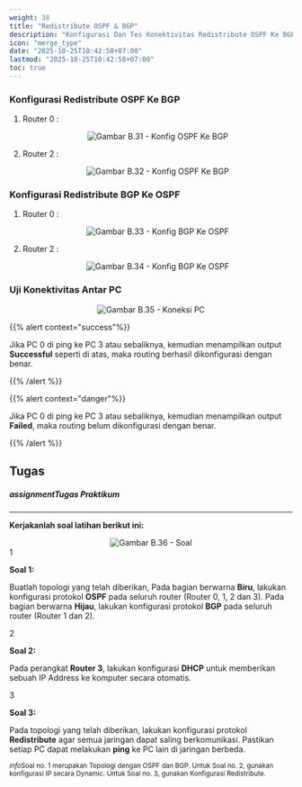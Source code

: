 ```yaml
---
weight: 38
title: "Redistribute OSPF & BGP"
description: "Konfigurasi Dan Tes Konektivitas Redistribute OSPF Ke BGP"
icon: "merge_type"
date: "2025-10-25T10:42:58+07:00"
lastmod: "2025-10-25T10:42:58+07:00"
toc: true
---
```


### Konfigurasi Redistribute OSPF Ke BGP

1.  Router 0 :
    <center>
    <img src="/images/babSix/b.31.PNG" alt="Gambar B.31 - Konfig OSPF Ke BGP" class="img-fluid mb-3 responsive-img">
    </center>

2.  Router 2 :
    <center>
    <img src="/images/babSix/b.32.PNG" alt="Gambar B.32 - Konfig OSPF Ke BGP" class="img-fluid mb-3 responsive-img">
    </center>

### Konfigurasi Redistribute BGP Ke OSPF

1.  Router 0 :
    <center>
    <img src="/images/babSix/b.33.PNG" alt="Gambar B.33 - Konfig BGP Ke OSPF" class="img-fluid mb-3 responsive-img">
    </center>

2.  Router 2 :
    <center>
    <img src="/images/babSix/b.34.PNG" alt="Gambar B.34 - Konfig BGP Ke OSPF" class="img-fluid mb-3 responsive-img">
    </center>

### Uji Konektivitas Antar PC

<center>
<img src="/images/babSix/b.35.PNG" alt="Gambar B.35 - Koneksi PC" class="img-fluid mb-3 responsive-img">
</center>

{{% alert context="success"%}}

Jika PC 0 di ping ke PC 3 atau sebaliknya, kemudian menampilkan output <strong>Successful</strong> seperti di atas, maka routing berhasil dikonfigurasi dengan benar.

{{% /alert %}}

{{% alert context="danger"%}}

Jika PC 0 di ping ke PC 3 atau sebaliknya, kemudian menampilkan output <strong>Failed</strong>, maka routing belum dikonfigurasi dengan benar.

{{% /alert %}}

## Tugas

<div class="alert alert-info" role="alert">
<h5 class="alert-heading"><i class="material-icons align-middle me-2">assignment</i>Tugas Praktikum</h5>
<hr>
<p class="mb-3"><strong>Kerjakanlah soal latihan berikut ini:</strong>

<center>
      <img src="/images/babSix/b.36.PNG" alt="Gambar B.36 - Soal" class="img-fluid mb-3 responsive-img">
</center>

<div class="row">
<div class="col-md-6">
<div class="badge bg-primary text-white mb-2">1</div>
<p class="mb-2"><strong>Soal 1:</strong></p>
<p>Buatlah topologi yang telah diberikan, Pada bagian berwarna <strong>Biru</strong>, lakukan 
konfigurasi protokol <strong>OSPF</strong> pada seluruh router (Router 0, 1, 2 dan 3). Pada 
bagian berwarna <strong>Hijau</strong>, lakukan konfigurasi protokol <strong>BGP</strong> pada seluruh router 
(Router 1 dan 2).
</p>
</div>

<div class="col-md-6">
<div class="badge bg-primary text-white mb-2">2</div>
<p class="mb-2"><strong>Soal 2:</strong></p>
<p>Pada perangkat <strong>Router 3</strong>, lakukan konfigurasi <strong>DHCP</strong> untuk memberikan 
sebuah IP Address ke komputer secara otomatis.</p>
</div>
</div>

<div class="row">
<div class="col-md-6">
<div class="badge bg-primary text-white mb-2">3</div>
<p class="mb-2"><strong>Soal 3:</strong></p>
<p>Pada topologi yang telah diberikan, lakukan konfigurasi protokol <strong>Redistribute</strong> 
agar semua jaringan dapat saling berkomunikasi. Pastikan setiap PC dapat 
melakukan <strong>ping</strong> ke PC lain di jaringan berbeda.
</p>
</div>

<div class="mt-3">
<small class="text-muted"><i class="material-icons align-middle me-1">info</i>Soal no. 1 merupakan Topologi dengan OSPF dan BGP. Untuk Soal no. 2, gunakan konfigurasi IP secara Dynamic. Untuk Soal no. 3, gunakan Konfigurasi Redistribute.</small>
</div>
</div>
